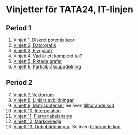 # Vinjetter för TATA24, IT-linjen


## Period 1
   1. [Vinjett 1, Diskret potentialteori](Vinjett1.pdf)
   2. [Vinjett 2, Datorgrafik](Vinjett2.pdf)
   3. [Vinjett 3, Flygplan?](Vinjett3.pdf)
   4. [Vinjett 4, Vad är ett komplext tal?](Vinjett4.pdf)
   5. [Vinjett 5, Riktade grafer](Vinjett5.pdf)
   6. [Vinjett 6, Partialbråksuppdelning](Vinjett6.pdf)

## Period 2
   7. [Vinjett 7, Vektorrum](Vinjett7.pdf)
   8. [Vinjett 8, Linjära avbildningar](Vinjett8.pdf)
   9. [Vinjett 9, Matrispotenser](Vinjett9n.pdf) 
   Se även [tillhörande kod](../Kod/matrispotenser.ipynb)
   10. [Vinjett 10, Interpolation](Vinjett10n.pdf)
   11. [Vinjett 11, Flervariabelanalys](Vinjett11n.pdf)
   12. [Vinjett 12, Markovkedja](Vinjett12n.pdf)
   13. [Vinjett 13, Ordinbäddningar](Vinjett-LLM-bias.pdf). Se även [tillhörande kod](../Kod/wordembeddings-new.ipynb)
